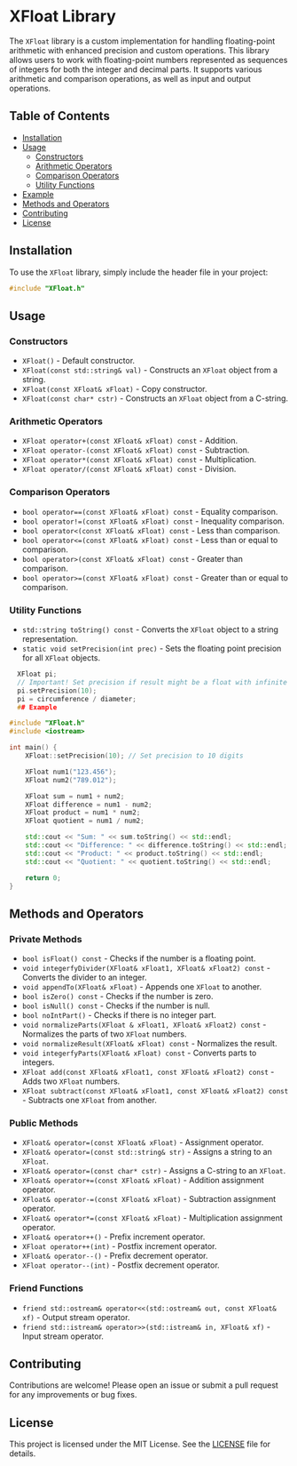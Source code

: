 # XFloat Library

The `XFloat` library is a custom implementation for handling floating-point arithmetic with enhanced precision and custom operations. This library allows users to work with floating-point numbers represented as sequences of integers for both the integer and decimal parts. It supports various arithmetic and comparison operations, as well as input and output operations.

## Table of Contents

- [Installation](#installation)
- [Usage](#usage)
  - [Constructors](#constructors)
  - [Arithmetic Operators](#arithmetic-operators)
  - [Comparison Operators](#comparison-operators)
  - [Utility Functions](#utility-functions)
- [Example](#example)
- [Methods and Operators](#methods-and-operators)
- [Contributing](#contributing)
- [License](#license)

## Installation

To use the `XFloat` library, simply include the header file in your project:

```cpp
#include "XFloat.h"
```

## Usage

### Constructors

- `XFloat()` - Default constructor.
- `XFloat(const std::string& val)` - Constructs an `XFloat` object from a string.
- `XFloat(const XFloat& xFloat)` - Copy constructor.
- `XFloat(const char* cstr)` - Constructs an `XFloat` object from a C-string.

### Arithmetic Operators

- `XFloat operator+(const XFloat& xFloat) const` - Addition.
- `XFloat operator-(const XFloat& xFloat) const` - Subtraction.
- `XFloat operator*(const XFloat& xFloat) const` - Multiplication.
- `XFloat operator/(const XFloat& xFloat) const` - Division.

### Comparison Operators

- `bool operator==(const XFloat& xFloat) const` - Equality comparison.
- `bool operator!=(const XFloat& xFloat) const` - Inequality comparison.
- `bool operator<(const XFloat& xFloat) const` - Less than comparison.
- `bool operator<=(const XFloat& xFloat) const` - Less than or equal to comparison.
- `bool operator>(const XFloat& xFloat) const` - Greater than comparison.
- `bool operator>=(const XFloat& xFloat) const` - Greater than or equal to comparison.

### Utility Functions

- `std::string toString() const` - Converts the `XFloat` object to a string representation.
- `static void setPrecision(int prec)` - Sets the floating point precision for all `XFloat` objects.
```cpp
  XFloat pi;
  // Important! Set precision if result might be a float with infinite decimal digits like pi
  pi.setPrecision(10);
  pi = circumference / diameter;
  ## Example
  ```
```cpp
#include "XFloat.h"
#include <iostream>

int main() {
    XFloat::setPrecision(10); // Set precision to 10 digits

    XFloat num1("123.456");
    XFloat num2("789.012");

    XFloat sum = num1 + num2;
    XFloat difference = num1 - num2;
    XFloat product = num1 * num2;
    XFloat quotient = num1 / num2;

    std::cout << "Sum: " << sum.toString() << std::endl;
    std::cout << "Difference: " << difference.toString() << std::endl;
    std::cout << "Product: " << product.toString() << std::endl;
    std::cout << "Quotient: " << quotient.toString() << std::endl;

    return 0;
}
```

## Methods and Operators

### Private Methods

- `bool isFloat() const` - Checks if the number is a floating point.
- `void integerfyDivider(XFloat& xFloat1, XFloat& xFloat2) const` - Converts the divider to an integer.
- `void appendTo(XFloat& xFloat)` - Appends one `XFloat` to another.
- `bool isZero() const` - Checks if the number is zero.
- `bool isNull() const` - Checks if the number is null.
- `bool noIntPart()` - Checks if there is no integer part.
- `void normalizeParts(XFloat & xFloat1, XFloat& xFloat2) const` - Normalizes the parts of two `XFloat` numbers.
- `void normalizeResult(XFloat& xFloat) const` - Normalizes the result.
- `void integerfyParts(XFloat& xFloat) const` - Converts parts to integers.
- `XFloat add(const XFloat& xFloat1, const XFloat& xFloat2) const` - Adds two `XFloat` numbers.
- `XFloat subtract(const XFloat& xFloat1, const XFloat& xFloat2) const` - Subtracts one `XFloat` from another.

### Public Methods

- `XFloat& operator=(const XFloat& xFloat)` - Assignment operator.
- `XFloat& operator=(const std::string& str)` - Assigns a string to an `XFloat`.
- `XFloat& operator=(const char* cstr)` - Assigns a C-string to an `XFloat`.
- `XFloat& operator+=(const XFloat& xFloat)` - Addition assignment operator.
- `XFloat& operator-=(const XFloat& xFloat)` - Subtraction assignment operator.
- `XFloat& operator*=(const XFloat& xFloat)` - Multiplication assignment operator.
- `XFloat& operator++()` - Prefix increment operator.
- `XFloat operator++(int)` - Postfix increment operator.
- `XFloat& operator--()` - Prefix decrement operator.
- `XFloat operator--(int)` - Postfix decrement operator.

### Friend Functions

- `friend std::ostream& operator<<(std::ostream& out, const XFloat& xf)` - Output stream operator.
- `friend std::istream& operator>>(std::istream& in, XFloat& xf)` - Input stream operator.

## Contributing

Contributions are welcome! Please open an issue or submit a pull request for any improvements or bug fixes.

## License

This project is licensed under the MIT License. See the [LICENSE](LICENSE) file for details.
